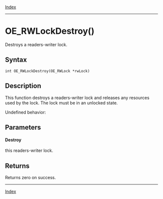 [Index](index.md)

---
# OE_RWLockDestroy()

Destroys a readers-writer lock.

## Syntax

    int OE_RWLockDestroy(OE_RWLock *rwLock)
## Description 

This function destroys a readers-writer lock and releases any resources used by the lock. The lock must be in an unlocked state.

Undefined behavior:



## Parameters

#### Destroy

this readers-writer lock.

## Returns

Returns zero on success.

---
[Index](index.md)

